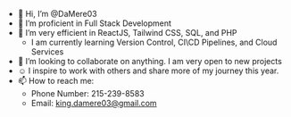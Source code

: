 - 👋 Hi, I’m @DaMere03
- 👀 I’m proficient in Full Stack Development
- 🌱 I’m very efficient in ReactJS, Tailwind CSS, SQL, and PHP
    - I am currently learning Version Control, CI\CD Pipelines, and Cloud Services
- 💞️ I’m looking to collaborate on anything. I am very open to new projects
- ☺️ I inspire to work with others and share more of my journey this year.
- 📫 How to reach me:
    - Phone Number: 215-239-8583
    - Email: king.damere03@gmail.com

<!---
DaMere03/DaMere03 is a ✨ special ✨ repository because its `README.md` (this file) appears on your GitHub profile.
You can click the Preview link to take a look at your changes.
--->
